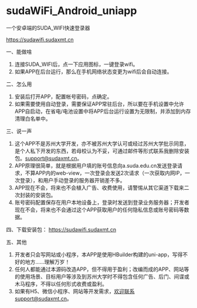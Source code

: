 # sudaWiFi_Android_uniapp
一个安卓端的SUDA_WIFI快速登录器

https://sudawifi.sudaxmt.cn

一、能做啥
1. 连接SUDA_WIFI后，点一下应用图标，一键登录wifi。
2. 如果APP在后台运行，那么在手机网络状态变更为wifi后会自动连接。

二、怎么用
1. 安装后打开APP，配置帐号密码，点确定。
2. 如果需要使用自动登录，需要保证APP常驻后台，所以要在手机设置中允许APP自启动，在省电/电池设置中将APP后台运行设置为无限制，并添加到内存清理白名单中。

三、说一声
1. 这个APP不是苏州大学开发，亦不被苏州大学认可或经过苏州大学批示同意，是个人私下开发的东西，若母校认为不妥，可通过邮件等形式联系我删除安装包。support@sudaxmt.cn。
2. APP原理很简单，就是根据用户填的账号信息向a.suda.edu.cn发送登录请求，不算APP内的web-view，一次登录会发送2次请求（一次获取内网IP，一次登录），和用户手动登录的服务器开销差不多。
3. APP现在不会，将来也不会植入广告、收费使用，请警惕从其它渠道下载来二次封装的安装包。
4. 账号密码配置保存在用户本地设备上，登录时发送到登录业务服务器；开发者现在不会，将来也不会通过这个APP获取用户的任何隐私信息或账号密码等数据。

四、下载安装包：
https://sudawifi.sudaxmt.cn

五、其他
1. 开发者只会写网站或小程序，本APP是使用HBuilder构建的uni-app，写得不好的地方……理解万岁！
2. 任何人都能通过本源码改造APP，但不得用于盈利；改编而成的APP、网站等的使用场景、目标用户等涉及到苏州大学时不得包含任何广告、后门、间谍或木马程序，不得以任何形式收费或盈利。
3. 如果有H5、微信小程序、网站等开发需求，欢迎联系support@sudaxmt.cn。
